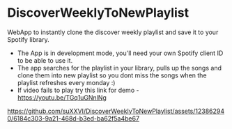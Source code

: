 # DiscoverWeeklyToNewPlaylist
WebApp to instantly clone the discover weekly playlist and save it to your Spotify library. 

- The App is in development mode, you'll need your own Spotify client ID to be able to use it.
- The app searches for the playlist in your library, pulls up the songs and clone them into  new playlist so you dont miss the songs when the playlist refreshes every monday :)
- If video fails to play try this link for demo - https://youtu.be/TGq1uGNnlNg



https://github.com/suXXVI/DiscoverWeeklyToNewPlaylist/assets/123862940/6184c303-9a21-468d-b3ed-ba62f5a4be67
